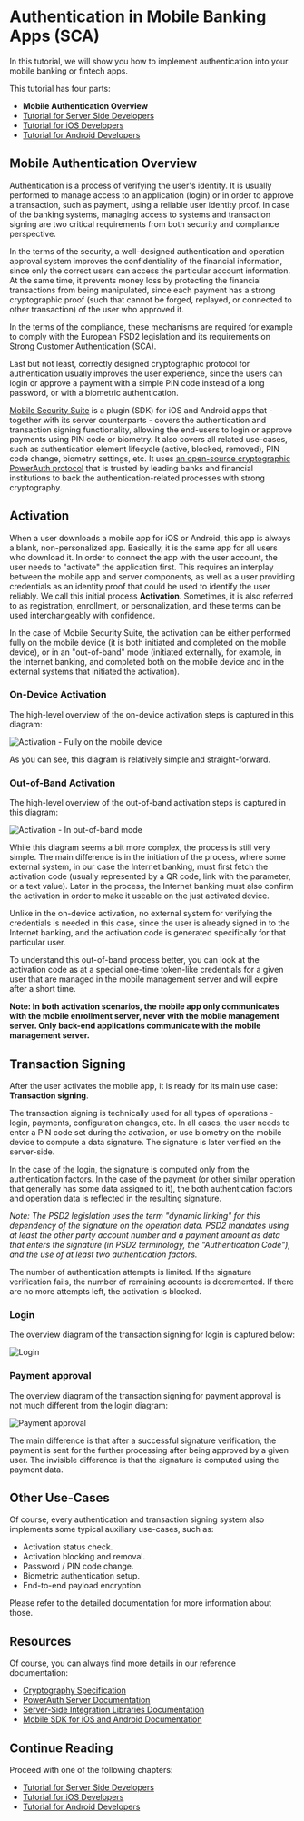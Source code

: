 # Authentication in Mobile Banking Apps (SCA)

<!-- AUTHOR joshis_tweets 2020-05-04T00:00:00Z -->
<!-- SIDEBAR _Sidebar.md sticky -->
<!-- TEMPLATE tutorial -->

In this tutorial, we will show you how to implement authentication into your mobile banking or fintech apps.

This tutorial has four parts:

- **Mobile Authentication Overview**
- [Tutorial for Server Side Developers](Server-Side-Tutorial.md)
- [Tutorial for iOS Developers](iOS-Tutorial.md)
- [Tutorial for Android Developers](Android-Tutorial.md)

## Mobile Authentication Overview

Authentication is a process of verifying the user's identity. It is usually performed to manage access to an application (login) or in order to approve a transaction, such as payment, using a reliable user identity proof. In case of the banking systems, managing access to systems and transaction signing are two critical requirements from both security and compliance perspective.

In the terms of the security, a well-designed authentication and operation approval system improves the confidentiality of the financial information, since only the correct users can access the particular account information. At the same time, it prevents money loss by protecting the financial transactions from being manipulated, since each payment has a strong cryptographic proof (such that cannot be forged, replayed, or connected to other transaction) of the user who approved it.

In the terms of the compliance, these mechanisms are required for example to comply with the European PSD2 legislation and its requirements on Strong Customer Authentication (SCA).

Last but not least, correctly designed cryptographic protocol for authentication usually improves the user experience, since the users can login or approve a payment with a simple PIN code instead of a long password, or with a biometric authentication.

[Mobile Security Suite](https://www.wultra.com/mobile-security-suite) is a plugin (SDK) for iOS and Android apps that - together with its server counterparts - covers the authentication and transaction signing functionality, allowing the end-users to login or approve payments using PIN code or biometry. It also covers all related use-cases, such as authentication element lifecycle (active, blocked, removed), PIN code change, biometry settings, etc. It uses [an open-source cryptographic PowerAuth protocol](https://github.com/wultra/powerauth-crypto) that is trusted by leading banks and financial institutions to back the authentication-related processes with strong cryptography.


## Activation

When a user downloads a mobile app for iOS or Android, this app is always a blank, non-personalized app. Basically, it is the same app for all users who download it. In order to connect the app with the user account, the user needs to "activate" the application first. This requires an interplay between the mobile app and server components, as well as a user providing credentials as an identity proof that could be used to identify the user reliably. We call this initial process **Activation**. Sometimes, it is also referred to as registration, enrollment, or personalization, and these terms can be used interchangeably with confidence.

In the case of Mobile Security Suite, the activation can be either performed fully on the mobile device (it is both initiated and completed on the mobile device), or in an "out-of-band" mode (initiated externally, for example, in the Internet banking, and completed both on the mobile device and in the external systems that initiated the activation).

### On-Device Activation

The high-level overview of the on-device activation steps is captured in this diagram:

![ Activation - Fully on the mobile device ](./01a.png)

As you can see, this diagram is relatively simple and straight-forward.

### Out-of-Band Activation

The high-level overview of the out-of-band activation steps is captured in this diagram:

![ Activation - In out-of-band mode ](./01b.png)

While this diagram seems a bit more complex, the process is still very simple. The main difference is in the initiation of the process, where some external system, in our case the Internet banking, must first fetch the activation code (usually represented by a QR code, link with the parameter, or a text value). Later in the process, the Internet banking must also confirm the activation in order to make it useable on the just activated device.

Unlike in the on-device activation, no external system for verifying the credentials is needed in this case, since the user is already signed in to the Internet banking, and the activation code is generated specifically for that particular user.

To understand this out-of-band process better, you can look at the activation code as at a special one-time token-like credentials for a given user that are managed in the mobile management server and will expire after a short time.

**Note: In both activation scenarios, the mobile app only communicates with the mobile enrollment server, never with the mobile management server. Only back-end applications communicate with the mobile management server.**

## Transaction Signing

After the user activates the mobile app, it is ready for its main use case: **Transaction signing**.

The transaction signing is technically used for all types of operations - login, payments, configuration changes, etc. In all cases, the user needs to enter a PIN code set during the activation, or use biometry on the mobile device to compute a data signature. The signature is later verified on the server-side.

In the case of the login, the signature is computed only from the authentication factors. In the case of the payment (or other similar operation that generally has some data assigned to it), the both authentication factors and operation data is reflected in the resulting signature.

_Note: The PSD2 legislation uses the term "dynamic linking" for this dependency of the signature on the operation data. PSD2 mandates using at least the other party account number and a payment amount as data that enters the signature (in PSD2 terminology, the "Authentication Code"), and the use of at least two authentication factors._

The number of authentication attempts is limited. If the signature verification fails, the number of remaining accounts is decremented. If there are no more attempts left, the activation is blocked.

### Login

The overview diagram of the transaction signing for login is captured below:

![ Login ](./02a.png)

### Payment approval

The overview diagram of the transaction signing for payment approval is not much different from the login diagram:

![ Payment approval ](./02b.png)

The main difference is that after a successful signature verification, the payment is sent for the further processing after being approved by a given user. The invisible difference is that the signature is computed using the payment data.


## Other Use-Cases

Of course, every authentication and transaction signing system also implements some typical auxiliary use-cases, such as:

- Activation status check.
- Activation blocking and removal.
- Password / PIN code change.
- Biometric authentication setup.
- End-to-end payload encryption.

Please refer to the detailed documentation for more information about those.

## Resources

Of course, you can always find more details in our reference documentation:

- [Cryptography Specification](https://github.com/wultra/powerauth-crypto)
- [PowerAuth Server Documentation](https://github.com/wultra/powerauth-server)
- [Server-Side Integration Libraries Documentation](https://github.com/wultra/powerauth-restful-integration)
- [Mobile SDK for iOS and Android Documentation](https://github.com/wultra/powerauth-mobile-sdk)

## Continue Reading

Proceed with one of the following chapters:

- [Tutorial for Server Side Developers](Server-Side-Tutorial.md)
- [Tutorial for iOS Developers](iOS-Tutorial.md)
- [Tutorial for Android Developers](Android-Tutorial.md)
